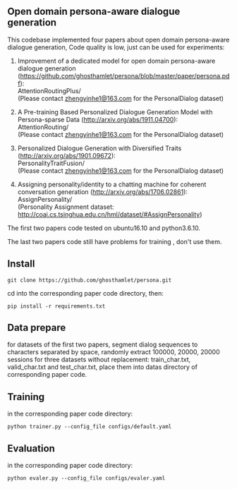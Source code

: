 
## Open domain persona-aware dialogue generation

This codebase implemented four papers about open domain persona-aware dialogue generation, Code quality is low, just can be used for experiments:

1. Improvement of a dedicated model for open domain persona-aware dialogue generation (https://github.com/ghosthamlet/persona/blob/master/paper/persona.pdf): <br />
AttentionRoutingPlus/<br />
(Please contact zhengyinhe1@163.com for the PersonalDialog dataset)

2. A Pre-training Based Personalized Dialogue Generation Model with Persona-sparse Data (http://arxiv.org/abs/1911.04700): <br />
AttentionRouting/<br />
(Please contact zhengyinhe1@163.com for the PersonalDialog dataset)

3. Personalized Dialogue Generation with Diversified Traits (http://arxiv.org/abs/1901.09672): <br />
PersonalityTraitFusion/<br />
(Please contact zhengyinhe1@163.com for the PersonalDialog dataset)

4. Assigning personality/identity to a chatting machine for coherent conversation generation (http://arxiv.org/abs/1706.02861): <br />
AssignPersonality/<br />
(Personality Assignment dataset: http://coai.cs.tsinghua.edu.cn/hml/dataset/#AssignPersonality)

The first two papers code tested on ubuntu16.10 and python3.6.10.

The last two papers code still have problems for training , don't use them. 


## Install

`git clone https://github.com/ghosthamlet/persona.git`

cd into the corresponding paper code directory, then:

`pip install -r requirements.txt`


## Data prepare

for datasets of the first two papers, segment dialog sequences to characters separated by space, randomly extract 100000, 20000, 20000 sessions for three datasets without replacement: train_char.txt, valid_char.txt and test_char.txt, place them into datas directory of corresponding paper code.


## Training

in the corresponding paper code directory:

`python trainer.py --config_file configs/default.yaml`


## Evaluation 

in the corresponding paper code directory:

`python evaler.py --config_file configs/evaler.yaml`

